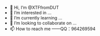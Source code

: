 - 👋 Hi, I’m @XTFfromDUT
- 👀 I’m interested in ...
- 🌱 I’m currently learning ...
- 💞️ I’m looking to collaborate on ...
- 📫 How to reach me ——QQ：964269594

<!---
XTFfromDUT/XTFfromDUT is a ✨ special ✨ repository because its `README.md` (this file) appears on your GitHub profile.
You can click the Preview link to take a look at your changes.
--->
